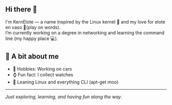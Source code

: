 ## Hi there 👋

I'm KernElote — a name inspired by the Linux kernel 🐧 and my love for elote en vaso 🌽(play on words).  
I’m currently working on a degree in networking and learning the command line (my happy place 💻).

## 🌟 A bit about me
- 🚗 Hobbies: Working on cars  
- ⌚ Fun fact: I collect watches  
- 🐧 Leaning Linux and everything CLI (apt-get moo) 

---
*Just exploring, learning, and having fun along the way.*
